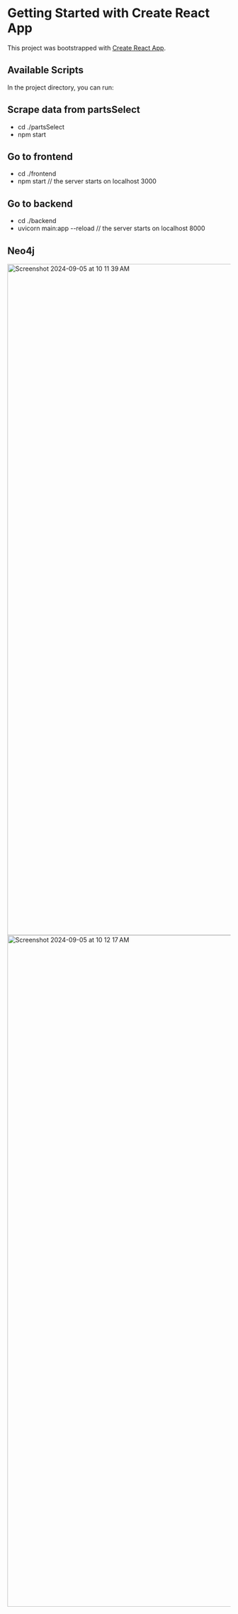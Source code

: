 # Getting Started with Create React App

This project was bootstrapped with [Create React App](https://github.com/facebook/create-react-app).

## Available Scripts

In the project directory, you can run:

## Scrape data from partsSelect
- cd ./partsSelect
- npm start

## Go to frontend
- cd ./frontend
- npm start 
// the server starts on localhost 3000

## Go to backend
- cd ./backend
- uvicorn main:app --reload
// the server starts on localhost 8000

## Neo4j 


<img width="1511" alt="Screenshot 2024-09-05 at 10 11 39 AM" src="https://github.com/user-attachments/assets/515c07ea-9cf8-413b-8a14-a9ace8398917">
<img width="1512" alt="Screenshot 2024-09-05 at 10 12 17 AM" src="https://github.com/user-attachments/assets/95215d34-543c-46a2-8d66-6e037ef3dcec">

